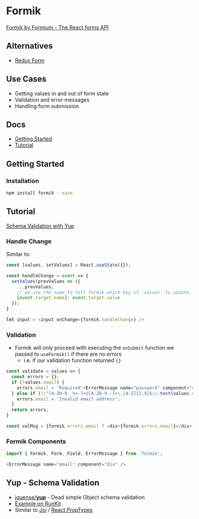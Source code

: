 # Formik

[Formik by Formium - The React forms API](https://formik.org/)

## Alternatives

* [Redux Form](https://redux-form.com/8.3.0/)

## Use Cases

* Getting values in and out of form state
* Validation and error messages
* Handling form submission

## Docs

* [Getting Started](https://formik.org/docs/overview)
* [Tutorial](https://formik.org/docs/tutorial)

## Getting Started

### Installation

```bash
npm install formik --save
```

## Tutorial

[Schema Validation with Yup](https://formik.org/docs/tutorial#schema-validation-with-yup)


### Handle Change

Similar to:

```js
const [values, setValues] = React.useState({});

const handleChange = event => {
  setValues(prevValues => ({
    ...prevValues,
    // we use the name to tell formik which key of `values` to update.
    [event.target.name]: event.target.value
  });
}

let input = <input onChange={formik.handleChange} />
```

### Validation

* Formik will only proceed with executing the `onSubmit` function we passed to `useFormik()` if there are no errors
  * i.e. if our validation function returned `{}`

```js
const validate = values => {
  const errors = {};
  if (!values.email) {
    errors.email = 'Required'<ErrorMessage name="password" component="div" />
  } else if (!/^[A-Z0-9._%+-]+@[A-Z0-9.-]+\.[A-Z]{2,4}$/i.test(values.email)) {
    errors.email = 'Invalid email address';
  }
  return errors;
}

const valMsg = {formik.errors.email ? <div>{formik.errors.email}</div> : null}
```

### Formik Components

```js
import { Formik, Form, Field, ErrorMessage } from 'formik';

<ErrorMessage name="email" component="div" />
```

## Yup - Schema Validation

* [jquense/**yup**](https://github.com/jquense/yup) - Dead simple Object schema validation
* [Example on RunKit](https://runkit.com/jquense/yup)
* Similar to [Joi](https://github.com/hapijs/joi) / [React PropTypes](https://github.com/facebook/prop-types)

